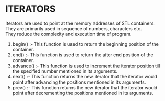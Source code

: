 # ITERATORS
Iterators are used to point at the memory addresses of STL containers.<br>
They are primarily used in sequence of numbers, characters etc.<br>
They reduce the complexity and execution time of program.

1. begin() :- This function is used to return the beginning position of the container.
2. end() :- This function is used to return the after end position of the container.
3. advance() :- This function is used to increment the iterator position till the specified number mentioned in its arguments.
4. next() :- This function returns the new iterator that the iterator would point after advancing the positions mentioned in its arguments.
5. prev() :- This function returns the new iterator that the iterator would point after decrementing the positions mentioned in its arguments.
